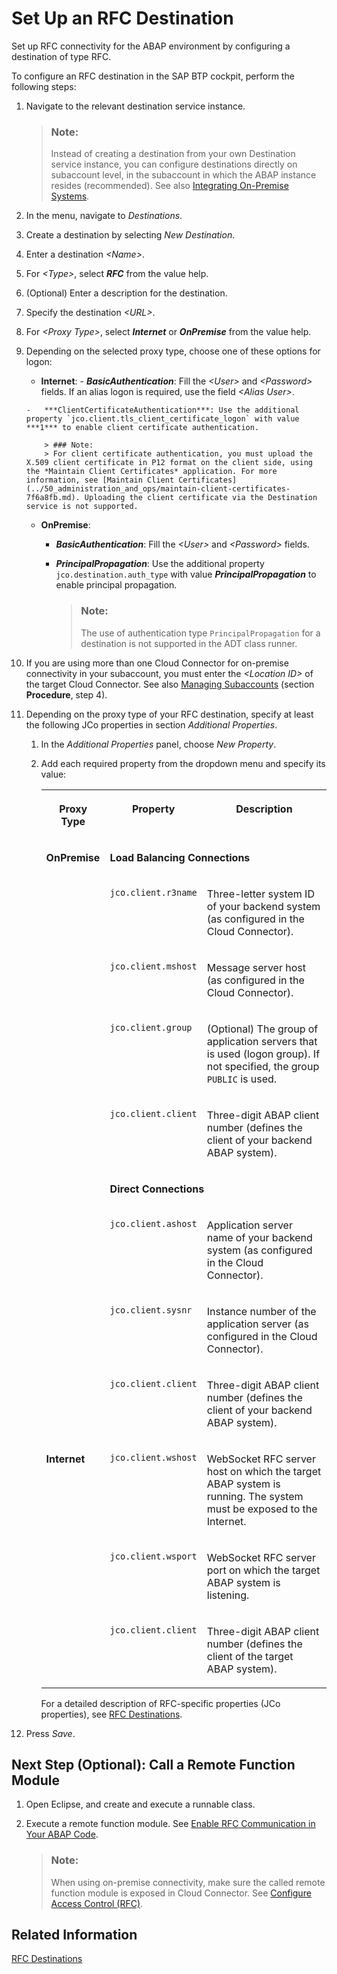 <!-- loioa69e99c457a54ff881adcff843eea950 -->

# Set Up an RFC Destination

Set up RFC connectivity for the ABAP environment by configuring a destination of type RFC.

To configure an RFC destination in the SAP BTP cockpit, perform the following steps:

1.  Navigate to the relevant destination service instance.

    > ### Note:  
    > Instead of creating a destination from your own Destination service instance, you can configure destinations directly on subaccount level, in the subaccount in which the ABAP instance resides \(recommended\). See also [Integrating On-Premise Systems](integrating-on-premise-systems-c95327f.md).

2.  In the menu, navigate to *Destinations*.
3.  Create a destination by selecting *New Destination*.
4.  Enter a destination *<Name\>*.
5.  For *<Type\>*, select ***RFC*** from the value help.
6.  \(Optional\) Enter a description for the destination.
7.  Specify the destination *<URL\>*.
8.  For *<Proxy Type\>*, select ***Internet*** or ***OnPremise*** from the value help.
9.  Depending on the selected proxy type, choose one of these options for logon:
    -    **Internet**:
        -   ***BasicAuthentication***: Fill the *<User\>* and *<Password\>* fields. If an alias logon is required, use the field *<Alias User\>*.

        -   ***ClientCertificateAuthentication***: Use the additional property `jco.client.tls_client_certificate_logon` with value ***1*** to enable client certificate authentication.

            > ### Note:  
            > For client certificate authentication, you must upload the X.509 client certificate in P12 format on the client side, using the *Maintain Client Certificates* application. For more information, see [Maintain Client Certificates](../50_administration_and_ops/maintain-client-certificates-7f6a8fb.md). Uploading the client certificate via the Destination service is not supported.


    -   **OnPremise**:
        -   ***BasicAuthentication***: Fill the *<User\>* and *<Password\>* fields.

        -   ***PrincipalPropagation***: Use the additional property `jco.destination.auth_type` with value ***PrincipalPropagation*** to enable principal propagation.

            > ### Note:  
            > The use of authentication type `PrincipalPropagation` for a destination is not supported in the ADT class runner.



10. If you are using more than one Cloud Connector for on-premise connectivity in your subaccount, you must enter the *<Location ID\>* of the target Cloud Connector. See also [Managing Subaccounts](https://help.sap.com/viewer/cca91383641e40ffbe03bdc78f00f681/Cloud/en-US/f16df12fab9f4fe1b8a4122f0fd54b6e.html) \(section **Procedure**, step 4\).
11. Depending on the proxy type of your RFC destination, specify at least the following JCo properties in section *Additional Properties*.
    1.  In the *Additional Properties* panel, choose *New Property*.
    2.  Add each required property from the dropdown menu and specify its value:


        <table>
        <tr>
        <th valign="top">

        Proxy Type


        
        </th>
        <th valign="top">

        Property


        
        </th>
        <th valign="top">

        Description


        
        </th>
        </tr>
        <tr>
        <td valign="top" rowspan="9">

        **OnPremise**


        
        </td>
        <td valign="top" colspan="2">

        **Load Balancing Connections**


        
        </td>
        </tr>
        <tr>
        <td valign="top">

        `jco.client.r3name`


        
        </td>
        <td valign="top">

        Three-letter system ID of your backend system \(as configured in the Cloud Connector\).


        
        </td>
        </tr>
        <tr>
        <td valign="top">

        `jco.client.mshost`


        
        </td>
        <td valign="top">

        Message server host \(as configured in the Cloud Connector\).


        
        </td>
        </tr>
        <tr>
        <td valign="top">

        `jco.client.group`


        
        </td>
        <td valign="top">

        \(Optional\) The group of application servers that is used \(logon group\). If not specified, the group `PUBLIC` is used.


        
        </td>
        </tr>
        <tr>
        <td valign="top">

        `jco.client.client`


        
        </td>
        <td valign="top">

        Three-digit ABAP client number \(defines the client of your backend ABAP system\).


        
        </td>
        </tr>
        <tr>
        <td valign="top" colspan="2">

        **Direct Connections** 


        
        </td>
        </tr>
        <tr>
        <td valign="top">

        `jco.client.ashost`


        
        </td>
        <td valign="top">

        Application server name of your backend system \(as configured in the Cloud Connector\).


        
        </td>
        </tr>
        <tr>
        <td valign="top">

        `jco.client.sysnr`


        
        </td>
        <td valign="top">

        Instance number of the application server \(as configured in the Cloud Connector\).


        
        </td>
        </tr>
        <tr>
        <td valign="top">

        `jco.client.client`


        
        </td>
        <td valign="top">

        Three-digit ABAP client number \(defines the client of your backend ABAP system\).


        
        </td>
        </tr>
        <tr>
        <td valign="top" rowspan="3">

        **Internet**


        
        </td>
        <td valign="top">

        `jco.client.wshost`


        
        </td>
        <td valign="top">

        WebSocket RFC server host on which the target ABAP system is running. The system must be exposed to the Internet.


        
        </td>
        </tr>
        <tr>
        <td valign="top">

        `jco.client.wsport`


        
        </td>
        <td valign="top">

        WebSocket RFC server port on which the target ABAP system is listening.


        
        </td>
        </tr>
        <tr>
        <td valign="top">

        `jco.client.client`


        
        </td>
        <td valign="top">

        Three-digit ABAP client number \(defines the client of the target ABAP system\).


        
        </td>
        </tr>
        </table>
        
        For a detailed description of RFC-specific properties \(JCo properties\), see [RFC Destinations](https://help.sap.com/viewer/cca91383641e40ffbe03bdc78f00f681/Cloud/en-US/238d027c154541f597201a0002713c86.html).


12. Press *Save*.



<a name="loioa69e99c457a54ff881adcff843eea950__section_hgj_1sk_4jb"/>

## Next Step \(Optional\): Call a Remote Function Module

1.  Open Eclipse, and create and execute a runnable class.
2.  Execute a remote function module. See [Enable RFC Communication in Your ABAP Code](enable-rfc-communication-in-your-abap-code-bbbd142.md).

    > ### Note:  
    > When using on-premise connectivity, make sure the called remote function module is exposed in Cloud Connector. See [Configure Access Control \(RFC\)](https://help.sap.com/viewer/cca91383641e40ffbe03bdc78f00f681/Cloud/en-US/ca5868997e48468395cf0ca4882f5783.html).




## Related Information

[RFC Destinations](https://help.sap.com/viewer/cca91383641e40ffbe03bdc78f00f681/Cloud/en-US/238d027c154541f597201a0002713c86.html)

